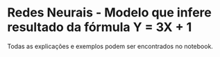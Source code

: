 # Redes Neurais - Modelo que infere resultado da fórmula Y = 3X + 1
Todas as explicações e exemplos podem ser encontrados no notebook.
